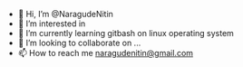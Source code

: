 - 👋 Hi, I’m @NaragudeNitin
- 👀 I’m interested in 
- 🌱 I’m currently learning gitbash on linux operating system
- 💞️ I’m looking to collaborate on ...
- 📫 How to reach me naragudenitin@gmail.com

<!---
NaragudeNitin/NaragudeNitin is a ✨ special ✨ repository because its `README.md` (this file) appears on your GitHub profile.
You can click the Preview link to take a look at your changes.
--->
